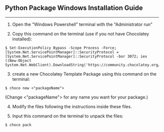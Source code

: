 **Python Package Windows Installation Guide**
---
---


1. Open the "Windows Powershell" terminal with the "Administrator run"

2. Copy this command on the terminal (use if you not have Chocolatey installed):
````
$ Set-ExecutionPolicy Bypass -Scope Process -Force; [System.Net.ServicePointManager]::SecurityProtocol = [System.Net.ServicePointManager]::SecurityProtocol -bor 3072; iex ((New-Object System.Net.WebClient).DownloadString('https://community.chocolatey.org/install.ps1'))
````

3. create a new Chocolatey Template Package using this command on the terminal:
````
$ choco new <"packageName">
````
(Change <"packageName"> for any name you want for your package.)

4. Modify the files following the instructions inside these files.

5. Input this command on the terminal to unpack the files:
````
$ choco pack
````




